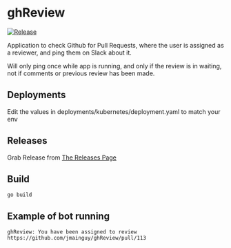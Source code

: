 # ghReview
[![Release](https://img.shields.io/github/release/Jmainguy/ghReview.svg?style=flat-square)](https://github.com/Jmainguy/ghReview/releases/latest)

Application to check Github for Pull Requests, where the user is assigned as a reviewer, and ping them on Slack about it.

Will only ping once while app is running, and only if the review is in waiting, not if comments or previous review has been made.

## Deployments
Edit the values in deployments/kubernetes/deployment.yaml to match your env

## Releases
Grab Release from [The Releases Page](https://github.com/Jmainguy/ghReview/releases)

## Build
```/bin/bash
go build
```

## Example of bot running
```slack
ghReview: You have been assigned to review https://github.com/jmainguy/ghReview/pull/113
```

